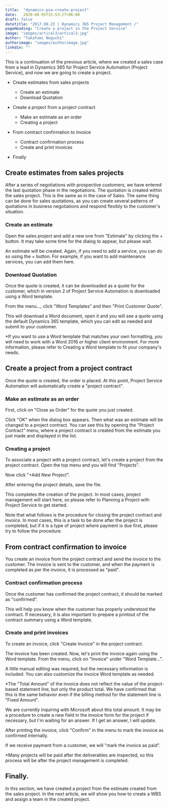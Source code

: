 ```yaml
---
title:  "dynamics-psa-create-project"
date:   2020-08-05T15:53:27+06:00
draft: false
datetitle: "2017.08.23 | Dynamics 365 Project Management /"
pageHeading: "Create a project in the Project Service"
image: "images/artical3/artical3.jpg"
Author: "Takafumi Noguchi"
authorimage: "images/authorimage.jpg"
linkdin: ""
---
```

<!-- Intro  -->
This is a continuation of the previous article, where we created a sales case from a lead in Dynamics 365 for Project Service Automation (Project Service), and now we are going to create a project.
<!-- Image= psa-3rd-01.png -->

<!-- Table Of Content -->
* Create estimates from sales projects
  * Create an estimate
  * Download Quotation

* Create a project from a project contract
  * Make an estimate as an order
  * Creating a project

* From contract confirmation to invoice
  * Contract confirmation process
  * Create and print invoices

* Finally

## Create estimates from sales projects
After a series of negotiations with prospective customers, we have entered the last quotation phase in the negotiations. The quotation is created within the sales project. This is the same as in the case of Sales. The same thing can be done for sales quotations, as you can create several patterns of quotations in business negotiations and respond flexibly to the customer's situation.

### Create an estimate
Open the sales project and add a new one from "Estimate" by clicking the + button. It may take some time for the dialog to appear, but please wait.
<!-- Image= psa-3rd-02.png -->

An estimate will be created. Again, if you need to add a service, you can do so using the + button. For example, if you want to add maintenance services, you can add them here.
<!-- Image= psa-3rd-03.png -->

### Download Quotation
Once the quote is created, it can be downloaded as a quote for the customer, which in version 2 of Project Service Automation is downloaded using a Word template.

From the menu..., click "Word Templates" and then "Print Customer Quote".
<!-- Image= psa-3rd-04.png -->

This will download a Word document, open it and you will see a quote using the default Dynamics 365 template, which you can edit as needed and submit to your customer.
<!-- Image= psa-3rd-05.png -->

*If you want to use a Word template that matches your own formatting, you will need to work with a Word 2016 or higher client environment. For more information, please refer to Creating a Word template to fit your company's needs.

## Create a project from a project contract
Once the quote is created, the order is placed. At this point, Project Service Automation will automatically create a "project contract".

### Make an estimate as an order
First, click on "Close as Order" for the quote you just created.
<!-- Image= psa-3rd-06.png -->

Click "OK" when the dialog box appears. Then what was an estimate will be changed to a project contract. You can see this by opening the "Project Contract" menu, where a project contract is created from the estimate you just made and displayed in the list.
<!-- Image= psa-3rd-07.png -->

### Creating a project
To associate a project with a project contract, let's create a project from the project contract. Open the top menu and you will find "Projects".
<!-- Image= psa-3rd-08.png -->

Now click "+Add New Project".
<!-- Image= psa-3rd-09.png -->

After entering the project details, save the file.
<!-- Image= psa-3rd-10.png -->

This completes the creation of the project. In most cases, project management will start here, so please refer to Planning a Project with Project Service to get started.

Note that what follows is the procedure for closing the project contract and invoice. In most cases, this is a task to be done after the project is completed, but if it is a type of project where payment is due first, please try to follow the procedure.

## From contract confirmation to invoice
You create an invoice from the project contract and send the invoice to the customer. The invoice is sent to the customer, and when the payment is completed as per the invoice, it is processed as "paid".

### Contract confirmation process
Once the customer has confirmed the project contract, it should be marked as "confirmed".
<!-- Image= psa-3rd-11.png -->

This will help you know when the customer has properly understood the contract. If necessary, it is also important to prepare a printout of the contract summary using a Word template.
<!-- Image= psa-3rd-12.png -->

### Create and print invoices
To create an invoice, click "Create Invoice" in the project contract.
<!-- Image= psa-3rd-13.png -->

The invoice has been created. Now, let's print the invoice again using the Word template. From the menu, click on "Invoice" under "Word Template...".
<!-- Image= psa-3rd-14.png -->

A little manual editing was required, but the necessary information is included. You can also customize the invoice Word template as needed.
<!-- Image= psa-3rd-15.png -->

*The "Total Amount" of the invoice does not reflect the value of the project-based statement line, but only the product total. We have confirmed that this is the same behavior even if the billing method for the statement line is "Fixed Amount".

We are currently inquiring with Microsoft about this total amount. It may be a procedure to create a new field in the invoice form for the project if necessary, but I'm waiting for an answer. If I get an answer, I will update.

After printing the invoice, click "Confirm" in the menu to mark the invoice as confirmed internally.
<!-- Image= psa-3rd-16.png -->

If we receive payment from a customer, we will "mark the invoice as paid".
<!-- Image= psa-3rd-17.png -->

*Many projects will be paid after the deliverables are inspected, so this process will be after the project management is completed.

## Finally.
In this section, we have created a project from the estimate created from the sales project. In the next article, we will show you how to create a WBS and assign a team in the created project.